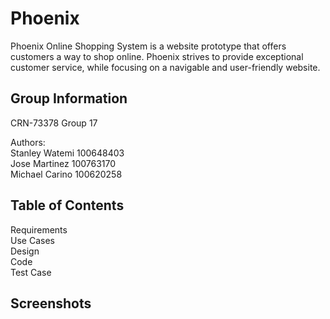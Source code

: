 # Phoenix

Phoenix Online Shopping System is a website prototype that offers customers a way to shop online. Phoenix strives to provide exceptional customer service, while focusing on a navigable and user-friendly website.

## Group Information
CRN-73378 Group 17

Authors:\
Stanley Watemi 100648403\
Jose Martinez 100763170\
Michael Carino 100620258

## Table of Contents
Requirements\
Use Cases\
Design\
Code\
Test Case

## Screenshots

